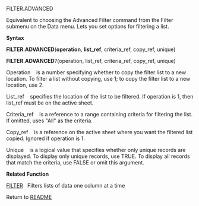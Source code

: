 FILTER.ADVANCED

Equivalent to choosing the Advanced Filter command from the Filter
submenu on the Data menu. Lets you set options for filtering a list.

**Syntax**

**FILTER.ADVANCED**(**operation**, **list\_ref**, criteria\_ref,
copy\_ref, unique)

**FILTER.ADVANCED**?(operation, list\_ref, criteria\_ref, copy\_ref,
unique)

Operation    is a number specifying whether to copy the filter list to a
new location. To filter a list without copying, use 1; to copy the
filter list to a new location, use 2.

List\_ref    specifies the location of the list to be filtered. If
operation is 1, then list\_ref must be on the active sheet.

Criteria\_ref    is a reference to a range containing criteria for
filtering the list. If omitted, uses "All" as the criteria.

Copy\_ref    is a reference on the active sheet where you want the
filtered list copied. Ignored if operation is 1.

Unique    is a logical value that specifies whether only unique records
are displayed. To display only unique records, use TRUE. To display all
records that match the criteria, use FALSE or omit this argument.

**Related Function**

[FILTER](FILTER.md)   Filters lists of data one column at a time



Return to [README](README.md)


